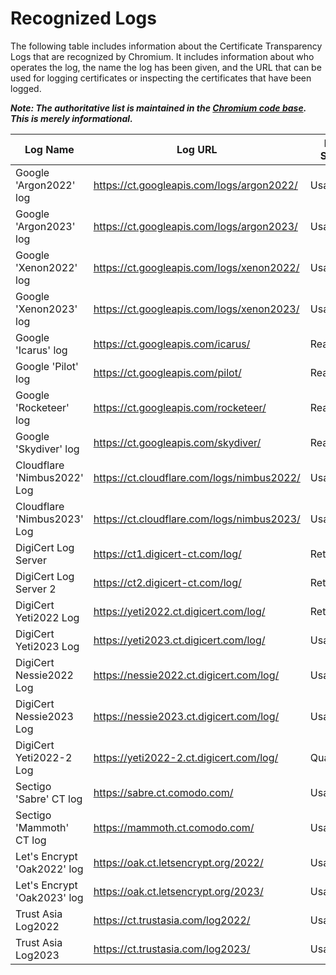 # Recognized Logs

The following table includes information about the Certificate Transparency Logs
that are recognized by Chromium. It includes information about who operates the
log, the name the log has been given, and the URL that can be used for logging
certificates or inspecting the certificates that have been logged.

**_Note: The authoritative list is maintained in the [Chromium code base](https://cs.chromium.org/chromium/src/components/certificate_transparency/data/log_list.json). This is merely informational._**

|Log Name                   |Log URL                                    |Log State |MMD (Seconds)    |Temporal Interval Start|Temporal Interval End  |Log Operator    |Contact Info                     |
|---------------------------|-------------------------------------------|----------|-------|-----------------------|-----------------------|----------------|---------------------------------|
|Google 'Argon2022' log     | https://ct.googleapis.com/logs/argon2022/ | Usable   | 86400 |  2022-01-01T00:00:00Z |  2023-01-01T00:00:00Z |  Google        |  google-ct-logs@googlegroups.com|
|Google 'Argon2023' log     | https://ct.googleapis.com/logs/argon2023/ | Usable   | 86400 |  2023-01-01T00:00:00Z |  2024-01-01T00:00:00Z |  Google        |  google-ct-logs@googlegroups.com|
|Google 'Xenon2022' log     | https://ct.googleapis.com/logs/xenon2022/ | Usable   | 86400 |  2022-01-01T00:00:00Z |  2023-01-01T00:00:00Z |  Google        |  google-ct-logs@googlegroups.com|
|Google 'Xenon2023' log     | https://ct.googleapis.com/logs/xenon2023/ | Usable   | 86400 |  2023-01-01T00:00:00Z |  2024-01-01T00:00:00Z |  Google        |  google-ct-logs@googlegroups.com|
|Google 'Icarus' log        | https://ct.googleapis.com/icarus/         | ReadOnly | 86400 |                       |                       |  Google        |  google-ct-logs@googlegroups.com|
|Google 'Pilot' log         | https://ct.googleapis.com/pilot/          | ReadOnly | 86400 |                       |                       |  Google        |  google-ct-logs@googlegroups.com|
|Google 'Rocketeer' log     | https://ct.googleapis.com/rocketeer/      | ReadOnly | 86400 |                       |                       |  Google        |  google-ct-logs@googlegroups.com|
|Google 'Skydiver' log      | https://ct.googleapis.com/skydiver/       | ReadOnly | 86400 |                       |                       |  Google        |  google-ct-logs@googlegroups.com|
|Cloudflare 'Nimbus2022' Log| https://ct.cloudflare.com/logs/nimbus2022/| Usable   | 86400 |  2022-01-01T00:00:00Z |  2023-01-01T00:00:00Z |  Cloudflare    |  ct-logs@cloudflare.com         |
|Cloudflare 'Nimbus2023' Log| https://ct.cloudflare.com/logs/nimbus2023/| Usable   | 86400 |  2023-01-01T00:00:00Z |  2024-01-01T00:00:00Z |  Cloudflare    |  ct-logs@cloudflare.com         |
|DigiCert Log Server        | https://ct1.digicert-ct.com/log/          | Retired  | 86400 |                       |                       |  DigiCert      |  ctops@digicert.com             |
|DigiCert Log Server 2      | https://ct2.digicert-ct.com/log/          | Retired  | 86400 |                       |                       |  DigiCert      |  ctops@digicert.com             |
|DigiCert Yeti2022 Log      | https://yeti2022.ct.digicert.com/log/     | Retired  | 86400 |  2022-01-01T00:00:00Z |  2023-01-01T00:00:00Z |  DigiCert      |  ctops@digicert.com             |
|DigiCert Yeti2023 Log      | https://yeti2023.ct.digicert.com/log/     | Usable   | 86400 |  2023-01-01T00:00:00Z |  2024-01-01T00:00:00Z |  DigiCert      |  ctops@digicert.com             |
|DigiCert Nessie2022 Log    | https://nessie2022.ct.digicert.com/log/   | Usable   | 86400 |  2022-01-01T00:00:00Z |  2023-01-01T00:00:00Z |  DigiCert      |  ctops@digicert.com             |
|DigiCert Nessie2023 Log    | https://nessie2023.ct.digicert.com/log/   | Usable   | 86400 |  2023-01-01T00:00:00Z |  2024-01-01T00:00:00Z |  DigiCert      |  ctops@digicert.com             |
|DigiCert Yeti2022-2 Log    | https://yeti2022-2.ct.digicert.com/log/   | Qualified| 86400 |  2022-01-01T00:00:00Z |  2023-01-01T00:00:00Z |  DigiCert      |  ctops@digicert.com             |
|Sectigo 'Sabre' CT log     | https://sabre.ct.comodo.com/              | Usable   | 86400 |                       |                       |  Sectigo       |  ctops@sectigo.com              |
|Sectigo 'Mammoth' CT log   | https://mammoth.ct.comodo.com/            | Usable   | 86400 |                       |                       |  Sectigo       |  ctops@sectigo.com              |
|Let's Encrypt 'Oak2022' log| https://oak.ct.letsencrypt.org/2022/      | Usable   | 86400 |  2022-01-01T00:00:00Z |  2023-01-07T00:00:00Z |  Let's Encrypt |  sre@letsencrypt.org            |
|Let's Encrypt 'Oak2023' log| https://oak.ct.letsencrypt.org/2023/      | Usable   | 86400 |  2023-01-01T00:00:00Z |  2024-01-07T00:00:00Z |  Let's Encrypt |  sre@letsencrypt.org            |
|Trust Asia Log2022         | https://ct.trustasia.com/log2022/         | Usable   | 86400 |  2022-01-01T00:00:00Z |  2023-01-01T00:00:00Z |  TrustAsia     |  trustasia-ct-logs@trustasia.com|
|Trust Asia Log2023         | https://ct.trustasia.com/log2023/         | Usable   | 86400 |  2023-01-01T00:00:00Z |  2024-01-01T00:00:00Z |  TrustAsia     |  trustasia-ct-logs@trustasia.com|
